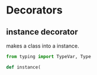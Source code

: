 # Decorators
## instance decorator
makes a class into a instance.
```python
from typing import TypeVar, Type

def instance(
```
<!--stackedit_data:
eyJoaXN0b3J5IjpbLTk1MzM3NzQxNF19
-->